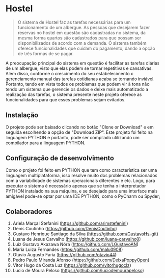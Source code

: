 # Hostel
> O sistema de Hostel faz as tarefas necessárias para um funcionamento de um albergue. As pessoas que desejarem fazer reservas no hostel em questão são cadastradas no sistema, da mesma forma quartos são cadastrados para que possam ser disponibilizados de acordo com a demanda. O sistema também oferece funcionalidades que cuidam do pagamento, dando a opção de três formas de se pagar.  

A preocupação principal do sistema em questão é facilitar as tarefas diárias de um albergue, visto que elas podem se tornar repetitivas e cansativas. Além disso, conforme o crescimento do seu estabelecimento o gerenciamento manual das tarefas cotidianas acaba se tornando inviável. Portanto, tendo em vista todos os problemas que podem vir à tona não tendo um sistema que gerencie os dados e deixe mais automatizado a realização das tarefas, o sistema presente neste projeto oferece as funcionalidades para que esses problemas sejam evitados.

## Instalação

O projeto pode ser baixado clicando no botão "Clone or Download" e em seguida escolhendo a opção de "Download ZIP". Este projeto foi feito na linguagem PYTHON e portanto, pode ser compilado utilizando um compilador para a linguagem PYTHON.  

## Configuração de desenvolvimento

Como o projeto foi feito em PYTHON que tem como característica ser uma linguagem multiplataforma, isso resolve muito dos problemas relacionados com a variabilidade de sistemas operacionais diferentes e etc. Logo, para executar o sistema é necessário apenas que se tenha o interpretador PYTHON instalado na sua máquina, e se desejado para uma interface mais amigável pode-se optar por uma IDE PYTHON, como o PyCharm ou Spyder;

## Colaboradores

1. Ariela Marçal Stefanini (<https://github.com/arimstefenini>)
2. Denis Coutinho (<https://github.com/DenisCoutinho>)
3. Gustavo Henrique Santiago da Silva (<https://github.com/GustavoHs-git>)
4. Luana de Jesus Carvalho (<https://github.com/luana-carvalho0>)
5. Luiz Gustavo Akazawa Nóra (<https://github.com/LGustavoAN>)
6. Maria Luiza Fernandes (<https://github.com/malu0908>)
7. Otávio Augusto Faria (<https://github.com/otavio44>)
8. Pedro Paulo Miranda Afonso (<https://github.com/DeixaPoppyOpen>)
9. Vítor Hugo da Costa Luz (<https://github.com/vitorhugoclz>)
10. Lucio de Moura Peloso (<https://github.com/luciodemourapeloso>)
